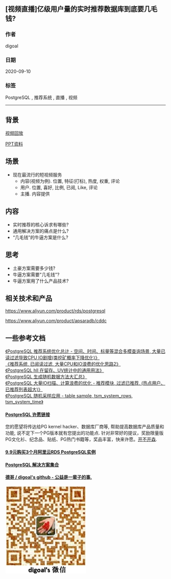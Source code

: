 ## [视频直播]亿级用户量的实时推荐数据库到底要几毛钱?    
    
### 作者    
digoal    
    
### 日期    
2020-09-10    
    
### 标签    
PostgreSQL , 推荐系统 , 直播 , 视频     
    
----    
    
## 背景    
[视频回放](https://yq.aliyun.com/live/145196)    
    
[PPT资料](20200910_02_doc_001.pdf)    
    
## 场景    
- 现在最流行的短视频服务    
    - 内容(视频为例). 位置, 特征(打标), 热度, 权重, 评论    
    - 用户. 位置, 喜好, 比例, 已阅, Like, 评论    
    - 主播. 内容提供    
    
## 内容    
- 实时推荐的核心诉求有哪些?    
- 通用解决方案的痛点是什么?    
- “几毛钱”的牛逼方案是什么?    
    
## 思考    
- 土豪方案需要多少钱?    
- 牛逼方案需要"几毛钱"?    
- 牛逼方案用了什么产品技术?    
  
## 相关技术和产品
https://www.aliyun.com/product/rds/postgresql  
  
https://www.aliyun.com/product/apsaradb/cddc  
 
## 一些参考文档
[《PostgreSQL 推荐系统优化总计 - 空间、时间、标量等混合多模查询场景, 大量已读过滤导致CPU IO剧增(类挖矿概率下降优化)》](../202006/20200612_01.md)  
[《推荐系统, 已阅读过滤, 大量CPU和IO浪费的优化思路2》](../202006/20200610_02.md)  
[《PostgreSQL hll 在留存、UV统计中的通用用法》](../202006/20200610_01.md)  
[《PostgreSQL 生成随机数据方法大汇总》](../202006/20200609_01.md)  
[《PostgreSQL 大量IO扫描、计算浪费的优化 - 推荐模块, 过滤已推荐. (热点用户、已推荐列表超大)》](../202006/20200601_01.md)  
[《PostgreSQL 随机采样应用 - table sample, tsm_system_rows, tsm_system_time》](../202005/20200509_01.md)  
    
  
#### [PostgreSQL 许愿链接](https://github.com/digoal/blog/issues/76 "269ac3d1c492e938c0191101c7238216")
您的愿望将传达给PG kernel hacker、数据库厂商等, 帮助提高数据库产品质量和功能, 说不定下一个PG版本就有您提出的功能点. 针对非常好的提议，奖励限量版PG文化衫、纪念品、贴纸、PG热门书籍等，奖品丰富，快来许愿。[开不开森](https://github.com/digoal/blog/issues/76 "269ac3d1c492e938c0191101c7238216").  
  
  
#### [9.9元购买3个月阿里云RDS PostgreSQL实例](https://www.aliyun.com/database/postgresqlactivity "57258f76c37864c6e6d23383d05714ea")
  
  
#### [PostgreSQL 解决方案集合](https://yq.aliyun.com/topic/118 "40cff096e9ed7122c512b35d8561d9c8")
  
  
#### [德哥 / digoal's github - 公益是一辈子的事.](https://github.com/digoal/blog/blob/master/README.md "22709685feb7cab07d30f30387f0a9ae")
  
  
![digoal's wechat](../pic/digoal_weixin.jpg "f7ad92eeba24523fd47a6e1a0e691b59")
  
